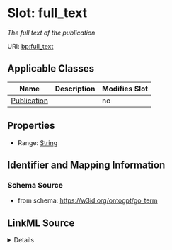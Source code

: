 

# Slot: full_text


_The full text of the publication_



URI: [bp:full_text](http://w3id.org/ontogpt/biological-process-templatefull_text)



<!-- no inheritance hierarchy -->





## Applicable Classes

| Name | Description | Modifies Slot |
| --- | --- | --- |
| [Publication](Publication.md) |  |  no  |







## Properties

* Range: [String](String.md)





## Identifier and Mapping Information







### Schema Source


* from schema: https://w3id.org/ontogpt/go_term




## LinkML Source

<details>
```yaml
name: full_text
description: The full text of the publication
from_schema: https://w3id.org/ontogpt/go_term
rank: 1000
alias: full_text
owner: Publication
domain_of:
- Publication
range: string

```
</details>